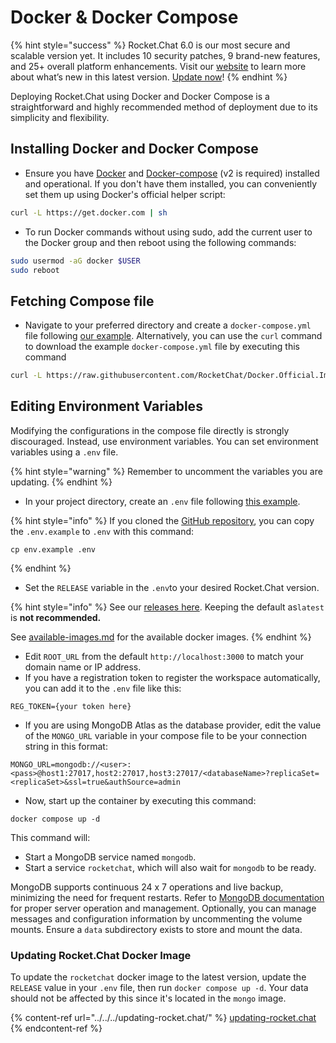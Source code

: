 # Docker & Docker Compose

{% hint style="success" %}
Rocket.Chat 6.0 is our most secure and scalable version yet. It includes 10 security patches, 9 brand-new features, and 25+ overall platform enhancements. Visit our [website](https://www.rocket.chat/six) to learn more about what’s new in this latest version. [Update now](https://docs.rocket.chat/deploy/updating-rocket.chat)!
{% endhint %}

Deploying Rocket.Chat using Docker and Docker Compose is a straightforward and highly recommended method of deployment due to its simplicity and flexibility.

## Installing Docker and Docker Compose

* Ensure you have [Docker](https://docs.docker.com/install) and [Docker-compose](https://docs.docker.com/compose/install/) (v2 is required) installed and operational. If you don't have them installed, you can conveniently set them up using Docker's official helper script:

```bash
curl -L https://get.docker.com | sh
```

* To run Docker commands without using sudo, add the current user to the Docker group and then reboot using the following commands:

```bash
sudo usermod -aG docker $USER
sudo reboot
```

## Fetching Compose file

* Navigate to your preferred directory and create a `docker-compose.yml` file following [our example](https://github.com/RocketChat/Docker.Official.Image/blob/master/compose.yml).  Alternatively, you can use the `curl` command to download the example `docker-compose.yml` file by executing this command

```bash
curl -L https://raw.githubusercontent.com/RocketChat/Docker.Official.Image/master/compose.yml -O
```

## **Editing Environment Variables**

Modifying the configurations in the compose file directly is strongly discouraged. Instead, use environment variables. You can set environment variables using a `.env` file.

{% hint style="warning" %}
Remember to uncomment the variables you are updating.
{% endhint %}

* In your project directory, create an `.env` file following [this example](https://github.com/RocketChat/Docker.Official.Image/blob/master/env.example).

{% hint style="info" %}
If you cloned the [GitHub repository](https://github.com/RocketChat/Docker.Official.Image/tree/master), you can copy the `.env.example` to  `.env` with this command:

```
cp env.example .env
```
{% endhint %}

* Set the `RELEASE` variable in the `.env`to your desired Rocket.Chat version.&#x20;

{% hint style="info" %}
See our [releases here](https://github.com/RocketChat/Rocket.Chat/releases). Keeping the default as`latest` is **not recommended.**&#x20;

See [available-images.md](docker-containers/available-images.md "mention") for the available docker images.
{% endhint %}

* Edit `ROOT_URL` from the default `http://localhost:3000` to match your domain name or IP address.
* If you have a registration token to register the workspace automatically, you can add it to the `.env` file like this:

```
REG_TOKEN={your token here}
```

* If you are using MongoDB Atlas as the database provider, edit the value of the `MONGO_URL` variable in your compose file to be your connection string in this format:

```
MONGO_URL=mongodb://<user>:<pass>@host1:27017,host2:27017,host3:27017/<databaseName>?replicaSet=<replicaSet>&ssl=true&authSource=admin
```

* Now, start up the container by executing this command:

```shell
docker compose up -d
```

This command will:

* Start a MongoDB service named `mongodb`.
* Start a service `rocketchat`, which will also wait for `mongodb` to be ready.

MongoDB supports continuous 24 x 7 operations and live backup, minimizing the need for frequent restarts. Refer to  [MongoDB documentation](https://www.mongodb.com/docs/manual/) for proper server operation and management. Optionally, you can manage messages and configuration information by uncommenting the volume mounts. Ensure a `data` subdirectory exists to store and mount the data.

### Updating Rocket.Chat Docker Image

To update the `rocketchat` docker image to the latest version, update the `RELEASE` value in your `.env` file, then run `docker compose up -d`. Your data should not be affected by this since it's located in the `mongo` image.

{% content-ref url="../../../updating-rocket.chat/" %}
[updating-rocket.chat](../../../updating-rocket.chat/)
{% endcontent-ref %}
